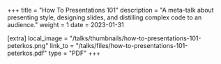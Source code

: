 +++
title = "How To Presentations 101"
description = "A meta-talk about presenting style, designing slides, and distilling complex code to an audience."
weight = 1
date = 2023-01-31

[extra]
local_image = "/talks/thumbnails/how-to-presentations-101-peterkos.png"
link_to = "/talks/files/how-to-presentations-101-peterkos.pdf"
type = "PDF"
+++
